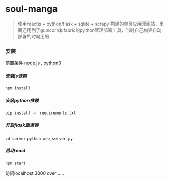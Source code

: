 # soul-manga
> 使用reactjs + python/flask + sqlite + scrapy 构建的单页应用漫画站，里面还用到了gunicorn和fabric的python管理部署工具，当时自己构建自动部署的时候用的

### 安装
前置条件 [node.js](https://nodejs.org/) , [python3](https://www.python.org)

##### 安装js依赖
  `npm install`
##### 安装python依赖
  `pip install -r requirements.txt` 

##### 开启flask服务器  
  `cd server`
  `python web_server.py`
##### 启动react
  `npm start`

访问localhost:3000
over .....